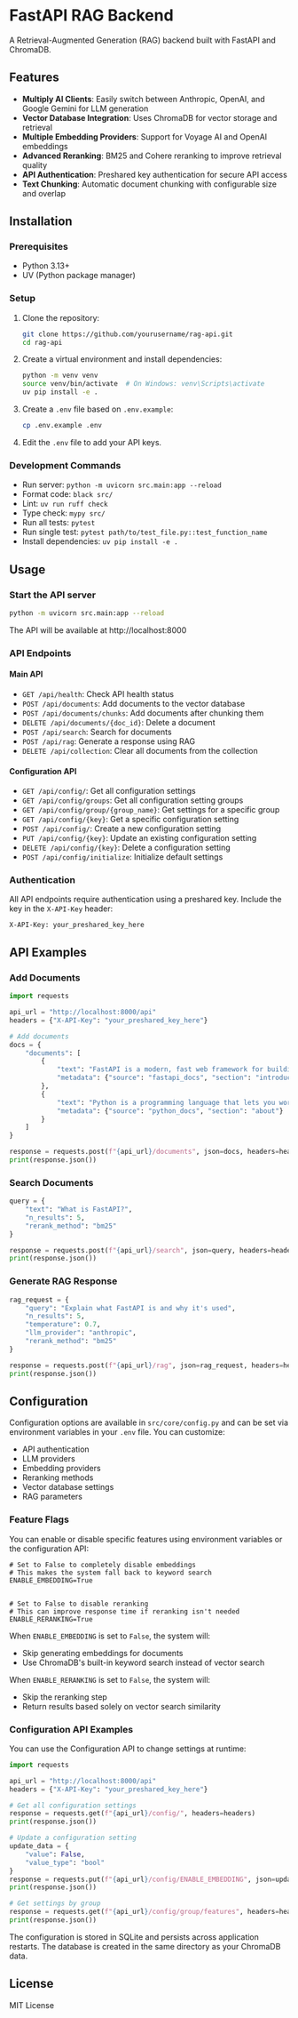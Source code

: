# FastAPI RAG Backend

A Retrieval-Augmented Generation (RAG) backend built with FastAPI and ChromaDB.

## Features

- **Multiply AI Clients**: Easily switch between Anthropic, OpenAI, and Google Gemini for LLM generation
- **Vector Database Integration**: Uses ChromaDB for vector storage and retrieval
- **Multiple Embedding Providers**: Support for Voyage AI and OpenAI embeddings
- **Advanced Reranking**: BM25 and Cohere reranking to improve retrieval quality
- **API Authentication**: Preshared key authentication for secure API access
- **Text Chunking**: Automatic document chunking with configurable size and overlap

## Installation

### Prerequisites

- Python 3.13+
- UV (Python package manager)

### Setup

1. Clone the repository:
   ```bash
   git clone https://github.com/yourusername/rag-api.git
   cd rag-api
   ```

2. Create a virtual environment and install dependencies:
   ```bash
   python -m venv venv
   source venv/bin/activate  # On Windows: venv\Scripts\activate
   uv pip install -e .
   ```

3. Create a `.env` file based on `.env.example`:
   ```bash
   cp .env.example .env
   ```
   
4. Edit the `.env` file to add your API keys.

### Development Commands
- Run server: `python -m uvicorn src.main:app --reload`
- Format code: `black src/`
- Lint: `uv run ruff check`
- Type check: `mypy src/`
- Run all tests: `pytest`
- Run single test: `pytest path/to/test_file.py::test_function_name`
- Install dependencies: `uv pip install -e .`

## Usage

### Start the API server

```bash
python -m uvicorn src.main:app --reload
```

The API will be available at http://localhost:8000

### API Endpoints

#### Main API
- `GET /api/health`: Check API health status
- `POST /api/documents`: Add documents to the vector database
- `POST /api/documents/chunks`: Add documents after chunking them
- `DELETE /api/documents/{doc_id}`: Delete a document
- `POST /api/search`: Search for documents
- `POST /api/rag`: Generate a response using RAG
- `DELETE /api/collection`: Clear all documents from the collection

#### Configuration API
- `GET /api/config/`: Get all configuration settings
- `GET /api/config/groups`: Get all configuration setting groups
- `GET /api/config/group/{group_name}`: Get settings for a specific group
- `GET /api/config/{key}`: Get a specific configuration setting
- `POST /api/config/`: Create a new configuration setting
- `PUT /api/config/{key}`: Update an existing configuration setting
- `DELETE /api/config/{key}`: Delete a configuration setting
- `POST /api/config/initialize`: Initialize default settings

### Authentication

All API endpoints require authentication using a preshared key. Include the key in the `X-API-Key` header:

```
X-API-Key: your_preshared_key_here
```

## API Examples

### Add Documents

```python
import requests

api_url = "http://localhost:8000/api"
headers = {"X-API-Key": "your_preshared_key_here"}

# Add documents
docs = {
    "documents": [
        {
            "text": "FastAPI is a modern, fast web framework for building APIs with Python.",
            "metadata": {"source": "fastapi_docs", "section": "introduction"}
        },
        {
            "text": "Python is a programming language that lets you work quickly and integrate systems effectively.",
            "metadata": {"source": "python_docs", "section": "about"}
        }
    ]
}

response = requests.post(f"{api_url}/documents", json=docs, headers=headers)
print(response.json())
```

### Search Documents

```python
query = {
    "text": "What is FastAPI?",
    "n_results": 5,
    "rerank_method": "bm25"
}

response = requests.post(f"{api_url}/search", json=query, headers=headers)
print(response.json())
```

### Generate RAG Response

```python
rag_request = {
    "query": "Explain what FastAPI is and why it's used",
    "n_results": 5,
    "temperature": 0.7,
    "llm_provider": "anthropic",
    "rerank_method": "bm25"
}

response = requests.post(f"{api_url}/rag", json=rag_request, headers=headers)
print(response.json())
```

## Configuration

Configuration options are available in `src/core/config.py` and can be set via environment variables in your `.env` file. You can customize:

- API authentication
- LLM providers
- Embedding providers
- Reranking methods
- Vector database settings
- RAG parameters

### Feature Flags

You can enable or disable specific features using environment variables or the configuration API:

```
# Set to False to completely disable embeddings
# This makes the system fall back to keyword search
ENABLE_EMBEDDING=True


# Set to False to disable reranking
# This can improve response time if reranking isn't needed
ENABLE_RERANKING=True
```

When `ENABLE_EMBEDDING` is set to `False`, the system will:
- Skip generating embeddings for documents
- Use ChromaDB's built-in keyword search instead of vector search


When `ENABLE_RERANKING` is set to `False`, the system will:
- Skip the reranking step
- Return results based solely on vector search similarity

### Configuration API Examples

You can use the Configuration API to change settings at runtime:

```python
import requests

api_url = "http://localhost:8000/api"
headers = {"X-API-Key": "your_preshared_key_here"}

# Get all configuration settings
response = requests.get(f"{api_url}/config/", headers=headers)
print(response.json())

# Update a configuration setting
update_data = {
    "value": False,
    "value_type": "bool"
}
response = requests.put(f"{api_url}/config/ENABLE_EMBEDDING", json=update_data, headers=headers)
print(response.json())

# Get settings by group
response = requests.get(f"{api_url}/config/group/features", headers=headers)
print(response.json())
```

The configuration is stored in SQLite and persists across application restarts. The database is created in the same directory as your ChromaDB data.

## License

MIT License